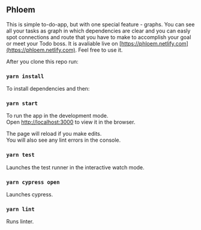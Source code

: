 ## Phloem

This is simple to-do-app, but with one special feature - graphs.
You can see all your tasks as graph in which dependencies are clear and you can easly spot connections and route that you have to make to accomplish your goal or meet your Todo boss.
It is avaliable live on [https://phloem.netlify.com](https://phloem.netlify.com). Feel free to use it.

After you clone this repo run:

### `yarn install`

To install dependencies and then:

### `yarn start`

To run the app in the development mode.<br />
Open [http://localhost:3000](http://localhost:3000) to view it in the browser.

The page will reload if you make edits.<br />
You will also see any lint errors in the console.

### `yarn test`

Launches the test runner in the interactive watch mode.<br />

### `yarn cypress open`

Launches cypress.

### `yarn lint`

Runs linter. <br/>
